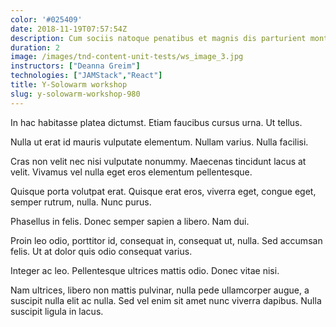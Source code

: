 ```yaml
---
color: '#025409'
date: 2018-11-19T07:57:54Z
description: Cum sociis natoque penatibus et magnis dis parturient montes, nascetur ridiculus mus. Etiam vel augue.
duration: 2
image: /images/tnd-content-unit-tests/ws_image_3.jpg
instructors: ["Deanna Greim"]
technologies: ["JAMStack","React"]
title: Y-Solowarm workshop
slug: y-solowarm-workshop-980
---
```

In hac habitasse platea dictumst. Etiam faucibus cursus urna. Ut tellus.

Nulla ut erat id mauris vulputate elementum. Nullam varius. Nulla facilisi.

Cras non velit nec nisi vulputate nonummy. Maecenas tincidunt lacus at velit. Vivamus vel nulla eget eros elementum pellentesque.

Quisque porta volutpat erat. Quisque erat eros, viverra eget, congue eget, semper rutrum, nulla. Nunc purus.

Phasellus in felis. Donec semper sapien a libero. Nam dui.

Proin leo odio, porttitor id, consequat in, consequat ut, nulla. Sed accumsan felis. Ut at dolor quis odio consequat varius.

Integer ac leo. Pellentesque ultrices mattis odio. Donec vitae nisi.

Nam ultrices, libero non mattis pulvinar, nulla pede ullamcorper augue, a suscipit nulla elit ac nulla. Sed vel enim sit amet nunc viverra dapibus. Nulla suscipit ligula in lacus.
